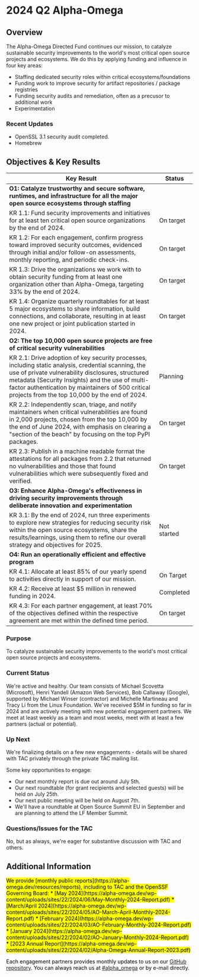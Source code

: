 # 2024 Q2 Alpha-Omega

## Overview

The Alpha-Omega Directed Fund continues our mission, to catalyze sustainable security improvements to the world's most critical open source projects and ecosystems. We do this by applying funding and influence in four key areas:

* Staffing dedicated security roles within critical ecosystems/foundations
* Funding work to improve security for artifact repositories / package registries
* Funding security audits and remediation, often as a precusor to additional work
* Experimentation

### Recent Updates

* OpenSSL 3.1 security audit completed.
* Homebrew 

## Objectives & Key Results

|Key Result|Status|
|-|-|
|**O1: Catalyze trustworthy and secure software, runtimes, and infrastructure for all the major open source ecosystems through staffing**||
|KR 1.1: Fund security improvements and initiatives for at least ten critical open source organizations by the end of 2024. |On target|
|KR 1.2: For each engagement, confirm progress toward improved security outcomes, evidenced through initial and/or follow-on assessments, monthly reporting, and periodic check-ins.|On target|
|KR 1.3: Drive the organizations we work with to obtain security funding from at least one organization other than Alpha-Omega, targeting 33% by the end of 2024.|On target|
|KR 1.4: Organize quarterly roundtables for at least 5 major ecosystems  to share information, build connections, and collaborate, resulting in at least one new project or joint publication started in 2024.|On target|
|**O2: The top 10,000 open source projects are free of critical security vulnerabilities**||
|KR 2.1: Drive adoption of key security processes, including static analysis, credential scanning, the use of private vulnerability disclosures, structured metadata (Security Insights) and the use of multi-factor authentication by maintainers of 500 critical projects from the top 10,000 by the end of 2024.|Planning|
|KR 2.2: Independently scan, triage, and notify maintainers when critical vulnerabilities are found in 2,000 projects, chosen from the top 10,000 by the end of June 2024, with emphasis on clearing a "section of the beach" by focusing on the top PyPI packages.|On target|
|KR 2.3: Publish in a machine readable format the attestations for all packages from 2.2 that returned no vulnerabilities and those that found vulnerabilities which were subsequently fixed and verified.|On target|
|**O3: Enhance Alpha-Omega's effectiveness in driving security improvements through deliberate innovation and experimentation**||
|KR 3.1: By the end of 2024, run three experiments to explore new strategies for reducing security risk within the open source ecosystems, share the results/learnings, using them to refine our overall strategy and objectives for 2025.|Not started|
|**O4: Run an operationally efficient and effective program**||
|KR 4.1: Allocate at least 85% of our yearly spend to activities directly in support of our mission.|On Target|
|KR 4.2: Receive at least $5 million in renewed funding in 2024.|Completed|
|KR 4.3: For each partner engagement, at least 70% of the objectives defined within the respective agreement are met within the defined time period.|On target|

### Purpose

To catalyze sustainable security improvements to the world's most critical open source projects and ecosystems.

### Current Status

We're active and healthy. Our team consists of Michael Scovetta (Microsoft), Henri Yandell (Amazon Web Services), Bob Callaway (Google), supported by Michael Winser (contractor) and Michelle Martineau and Tracy Li from the Linux Foundation. We've received $5M in funding so far in 2024 and are actively meeting with new potential engagement partners. We meet at least weekly as a team and most weeks, meet with at least a few partners (actual or potential).

### Up Next

We're finalizing details on a few new engagements - details will be shared with TAC privately through the private TAC mailing list.

Some key opportunities to engage:

* Our next monthly report is due out around July 5th.
* Our next roundtable (for grant recipients and selected guests) will be held on July 25th.
* Our next public meeting will be held on August 7th.
* We'll have a roundtable at Open Source Summit EU in September and are planning to attend the LF Member Summit.

### Questions/Issues for the TAC

No, but as always, we're eager for substantive discussion with TAC and others.

## Additional Information

<mark>
We provide [monthly public reports](https://alpha-omega.dev/resources/reports), including to TAC and the OpenSSF Governing Board:
  * [May 2024](https://alpha-omega.dev/wp-content/uploads/sites/22/2024/06/May-Monthly-2024-Report.pdf)
  * [March/April 2024](https://alpha-omega.dev/wp-content/uploads/sites/22/2024/05/AO-March-April-Monthly-2024-Report.pdf)
  * [February 2024](https://alpha-omega.dev/wp-content/uploads/sites/22/2024/03/AO-February-Monthly-2024-Report.pdf)
  * [January 2024](https://alpha-omega.dev/wp-content/uploads/sites/22/2024/02/AO-January-Monthly-2024-Report.pdf)
  * [2023 Annual Report](https://alpha-omega.dev/wp-content/uploads/sites/22/2024/02/Alpha-Omega-Annual-Report-2023.pdf)

Each engagement partners provides monthly updates to us on our [GitHub repository](https://github.com/ossf/alpha-omega/tree/main/alpha/engagements/2024).
You can always reach us at [#alpha_omega](https://openssf.slack.com/archives/C02LUUWQZNK) or by e-mail directly.
</mark>
